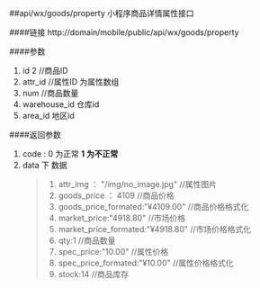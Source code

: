 ##api/wx/goods/property  小程序商品详情属性接口

####链接
     http://domain/mobile/public/api/wx/goods/property

####参数
1. id  2    //商品ID
2. attr_id   //属性ID  为属性数组
3. num    //商品数量
4. warehouse_id    仓库id
5. area_id    地区id


####返回参数
1. code : 0 为正常   **1 为不正常**
2. data 下 数据 
    > 1. attr_img ： "/img/no_image.jpg"   //属性图片
    > 2. goods_price ： 4109   //商品价格
    > 3. goods_price_formated:"¥4109.00"   //商品价格格式化
    > 4. market_price:"4918.80"   //市场价格
    > 5. market_price_formated:"¥4918.80"   //市场价格格式化
    > 6. qty:1   //商品数量
    > 7. spec_price:"10.00"   //属性价格
    > 8. spec_price_formated:"¥10.00"   //属性价格格式化
    > 9. stock:14   //商品库存